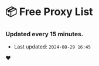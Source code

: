 # :package: Free Proxy List
### Updated every 15 minutes.

- Last updated: `2024-08-29 16:45`

:heart:

